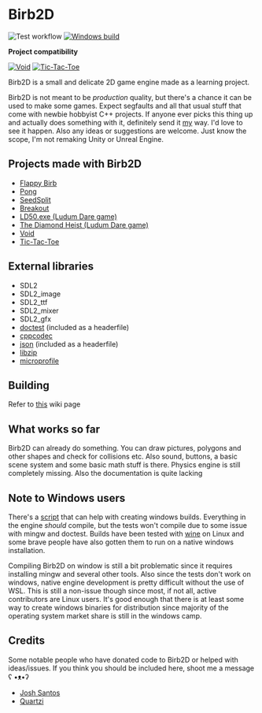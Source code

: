 # Birb2D
![Test workflow](https://github.com/toasterbirb/birb2d/actions/workflows/run_tests.yml/badge.svg)
[![Windows build](https://github.com/Toasterbirb/Birb2D/actions/workflows/windows_build.yml/badge.svg)](https://github.com/Toasterbirb/Birb2D/actions/workflows/windows_build.yml)

**Project compatibility**

[![Void](https://github.com/Toasterbirb/Birb2D/actions/workflows/void_compat.yml/badge.svg)](https://github.com/Toasterbirb/Birb2D/actions/workflows/void_compat.yml)
[![Tic-Tac-Toe](https://github.com/Toasterbirb/Birb2D/actions/workflows/tic-tac-toe_compat.yml/badge.svg)](https://github.com/Toasterbirb/Birb2D/actions/workflows/tic-tac-toe_compat.yml)


Birb2D is a small and delicate 2D game engine made as a learning project.

Birb2D is not meant to be *production* quality, but there's a chance it can be used to make some games. Expect segfaults and all that usual stuff that come with newbie hobbyist C++ projects. If anyone ever picks this thing up and actually does something with it, definitely send it [my](https://github.com/Toasterbirb) way. I'd love to see it happen. Also any ideas or suggestions are welcome. Just know the scope, I'm not remaking Unity or Unreal Engine.

## Projects made with Birb2D
- [Flappy Birb](https://github.com/Toasterbirb/Flappy-Birb)
- [Pong](https://github.com/Toasterbirb/Pong)
- [SeedSplit](https://github.com/Toasterbirb/SeedSplit)
- [Breakout](https://github.com/Toasterbirb/Breakout)
- [LD50.exe (Ludum Dare game)](https://ldjam.com/events/ludum-dare/50/ld50-exe)
- [The Diamond Heist (Ludum Dare game)](https://ldjam.com/events/ludum-dare/51/the-diamond-heist)
- [Void](https://github.com/Toasterbirb/Void)
- [Tic-Tac-Toe](https://github.com/Toasterbirb/tic-tac-toe)

## External libraries
- SDL2
- SDL2_image
- SDL2_ttf
- SDL2_mixer
- SDL2_gfx
- [doctest](https://github.com/doctest/doctest) (included as a headerfile)
- [cppcodec](https://github.com/tplgy/cppcodec)
- [json](https://github.com/nlohmann/json) (included as a headerfile)
- [libzip](https://github.com/nih-at/libzip)
- [microprofile](https://github.com/jonasmr/microprofile)

## Building
Refer to [this](https://github.com/Toasterbirb/Birb2D/wiki/Setup) wiki page

## What works so far
Birb2D can already do something. You can draw pictures, polygons and other shapes and check for collisions etc. Also sound, buttons, a basic scene system and some basic math stuff is there. Physics engine is still completely missing. Also the documentation is quite lacking

## Note to Windows users
There's a [script](https://github.com/Toasterbirb/Birb2D/blob/master/scripts/win_build.sh) that can help with creating windows builds. Everything in the engine *should* compile, but the tests won't compile due to some issue with mingw and doctest. Builds have been tested with [wine](https://www.winehq.org/) on Linux and some brave people have also gotten them to run on a native windows installation.

Compiling Birb2D on window is still a bit problematic since it requires installing mingw and several other tools. Also since the tests don't work on windows, native engine development is pretty difficult without the use of WSL. This is still a non-issue though since most, if not all, active contributors are Linux users. It's good enough that there is at least some way to create windows binaries for distribution since majority of the operating system market share is still in the windows camp.

## Credits
Some notable people who have donated code to Birb2D or helped with ideas/issues. If you think you should be included here, shoot me a message ʕ •ᴥ•ʔ
- [Josh Santos](https://github.com/thatnerdjosh)
- [Quartzi](https://github.com/realQuartzi)
